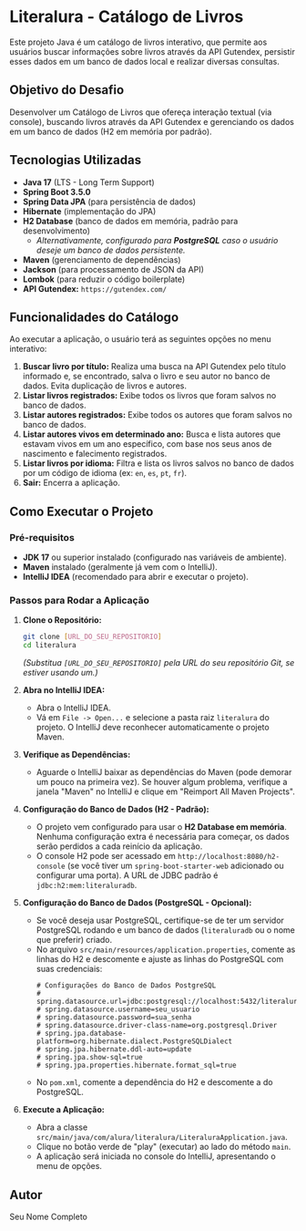 # Literalura - Catálogo de Livros

Este projeto Java é um catálogo de livros interativo, que permite aos usuários buscar informações sobre livros através da API Gutendex, persistir esses dados em um banco de dados local e realizar diversas consultas.

## Objetivo do Desafio

Desenvolver um Catálogo de Livros que ofereça interação textual (via console), buscando livros através da API Gutendex e gerenciando os dados em um banco de dados (H2 em memória por padrão).

## Tecnologias Utilizadas

* **Java 17** (LTS - Long Term Support)
* **Spring Boot 3.5.0**
* **Spring Data JPA** (para persistência de dados)
* **Hibernate** (implementação do JPA)
* **H2 Database** (banco de dados em memória, padrão para desenvolvimento)
    * _Alternativamente, configurado para **PostgreSQL** caso o usuário deseje um banco de dados persistente._
* **Maven** (gerenciamento de dependências)
* **Jackson** (para processamento de JSON da API)
* **Lombok** (para reduzir o código boilerplate)
* **API Gutendex:** `https://gutendex.com/`

## Funcionalidades do Catálogo

Ao executar a aplicação, o usuário terá as seguintes opções no menu interativo:

1.  **Buscar livro por título:** Realiza uma busca na API Gutendex pelo título informado e, se encontrado, salva o livro e seu autor no banco de dados. Evita duplicação de livros e autores.
2.  **Listar livros registrados:** Exibe todos os livros que foram salvos no banco de dados.
3.  **Listar autores registrados:** Exibe todos os autores que foram salvos no banco de dados.
4.  **Listar autores vivos em determinado ano:** Busca e lista autores que estavam vivos em um ano específico, com base nos seus anos de nascimento e falecimento registrados.
5.  **Listar livros por idioma:** Filtra e lista os livros salvos no banco de dados por um código de idioma (ex: `en`, `es`, `pt`, `fr`).
0.  **Sair:** Encerra a aplicação.

## Como Executar o Projeto

### Pré-requisitos

* **JDK 17** ou superior instalado (configurado nas variáveis de ambiente).
* **Maven** instalado (geralmente já vem com o IntelliJ).
* **IntelliJ IDEA** (recomendado para abrir e executar o projeto).

### Passos para Rodar a Aplicação

1.  **Clone o Repositório:**
    ```bash
    git clone [URL_DO_SEU_REPOSITORIO]
    cd literalura
    ```
    *(Substitua `[URL_DO_SEU_REPOSITORIO]` pela URL do seu repositório Git, se estiver usando um.)*

2.  **Abra no IntelliJ IDEA:**
    * Abra o IntelliJ IDEA.
    * Vá em `File -> Open...` e selecione a pasta raiz `literalura` do projeto. O IntelliJ deve reconhecer automaticamente o projeto Maven.

3.  **Verifique as Dependências:**
    * Aguarde o IntelliJ baixar as dependências do Maven (pode demorar um pouco na primeira vez). Se houver algum problema, verifique a janela "Maven" no IntelliJ e clique em "Reimport All Maven Projects".

4.  **Configuração do Banco de Dados (H2 - Padrão):**
    * O projeto vem configurado para usar o **H2 Database em memória**. Nenhuma configuração extra é necessária para começar, os dados serão perdidos a cada reinício da aplicação.
    * O console H2 pode ser acessado em `http://localhost:8080/h2-console` (se você tiver um `spring-boot-starter-web` adicionado ou configurar uma porta). A URL de JDBC padrão é `jdbc:h2:mem:literaluradb`.

5.  **Configuração do Banco de Dados (PostgreSQL - Opcional):**
    * Se você deseja usar PostgreSQL, certifique-se de ter um servidor PostgreSQL rodando e um banco de dados (`literaluradb` ou o nome que preferir) criado.
    * No arquivo `src/main/resources/application.properties`, comente as linhas do H2 e descomente e ajuste as linhas do PostgreSQL com suas credenciais:
        ```properties
        # Configurações do Banco de Dados PostgreSQL
        # spring.datasource.url=jdbc:postgresql://localhost:5432/literaluradb
        # spring.datasource.username=seu_usuario
        # spring.datasource.password=sua_senha
        # spring.datasource.driver-class-name=org.postgresql.Driver
        # spring.jpa.database-platform=org.hibernate.dialect.PostgreSQLDialect
        # spring.jpa.hibernate.ddl-auto=update
        # spring.jpa.show-sql=true
        # spring.jpa.properties.hibernate.format_sql=true
        ```
    * No `pom.xml`, comente a dependência do H2 e descomente a do PostgreSQL.

6.  **Execute a Aplicação:**
    * Abra a classe `src/main/java/com/alura/literalura/LiteraluraApplication.java`.
    * Clique no botão verde de "play" (executar) ao lado do método `main`.
    * A aplicação será iniciada no console do IntelliJ, apresentando o menu de opções.

## Autor

Seu Nome Completo